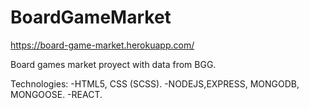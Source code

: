 # BoardGameMarket

https://board-game-market.herokuapp.com/

Board games market proyect with data from BGG.

Technologies: 
-HTML5, CSS (SCSS).
-NODEJS,EXPRESS, MONGODB, MONGOOSE.
-REACT.
